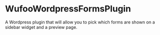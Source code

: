 WufooWordpressFormsPlugin
=========================

A Wordpress plugin that will allow you to pick which forms are shown on a sidebar widget and a preview page.
